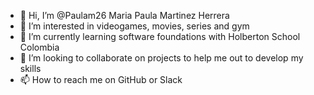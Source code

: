 - 👋 Hi, I’m @Paulam26 Maria Paula Martinez Herrera
- 👀 I’m interested in videogames, movies, series and gym
- 🌱 I’m currently learning software foundations with Holberton School Colombia
- 💞️ I’m looking to collaborate on projects to help me out to develop my skills
- 📫 How to reach me on GitHub or Slack

<!---
Paulam26/Paulam26 is a ✨ special ✨ repository because its `README.md` (this file) appears on your GitHub profile.
You can click the Preview link to take a look at your changes.
--->

